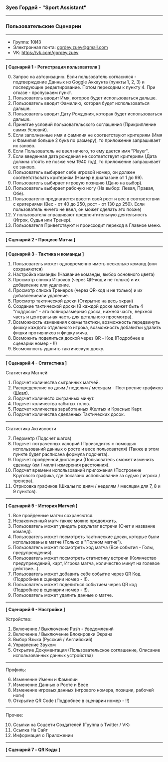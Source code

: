 ### **Зуев Гордей - "Sport Assistant"**

---
### **Пользовательские Сценарии**
---

* Группа: 10И3
* Электронная почта: gordey.zuev@gmail.com
* VK: https://vk.com/gordey.zuev

---

**[ Сценарий 1 - Регистрация пользователя ]**

0. Запрос на авторизацию. Если пользователь согласился - подтверждение Данных из Goggle Аккаунта (пункты 1, 2, 3) и последующие редактирование. Потом переходим к пункту 4. При отказе - пропускаем пункт.
1. Пользователь вводит Имя, которое будет использоваться дальше.
2. Пользователь вводит Фамилию, которая будет использоваться дальше.
3. Пользователь вводит Дату Рождения, которая будет использоваться дальше.
4. Принятие условий пользовательского соглашения (Прикрипление самих Условий).
5. Если заполненные имя и фамилия не соответствуют критериям (Имя и Фамилия больше 2 букв по размеру), то приложение запрашивает их заново.
6. Если Пользователь не ввел ничего, то ему дается имя "Player".
7. Если введенная дата рождения не соответствует критериям (Дата должна стоять не позже чем 1940 год), то приложение запрашивает ее заново.
8. Пользователь выбирает себе игровой номер, он должен соответствовать критериям (Номер в диапазоне от 1 до 99).
9. Пользователь выбирает игровую позицию (Дано на выбор).
10. Пользователь выбирает рабочую ногу (На выбор: Левая, Правая, Обе).
11. Пользователю предлагается ввести свой рост и вес в соответствии с критериями (Вес - от 40 до 250, рост - от 130 до 250). Если пользователь ничего не ввел, он может сделать это позже)
12. У пользователя спрашивают предпочтительную деятельность (Игрок, Судья или Тренер).
13. Пользователя Приветствуют и происходит переход в Главное меню.

---

**[ Сценарий 2 - Процесс Матча ]**

---

**[ Сценарий 3 - Тактика и команды ]**

1. Пользователь может одновременно иметь несколько команд (они сохраняются)
2. Настройка команды (Название команды, выбор основного цвета)
3. Просмотр списка Игроков (через QR-код и не только) и их добавление или удаление.
4. Просмотр списка Тренеров (через QR-код и не только) и их добавлениеили удаление.
5. Просмотр тактической доски (Открытие на весь экран)
6. Создание тактической доски (В каждой доске может быть 4 "поддоски" - это полноразмерная доска, нижняя часть, верхняя часть и центральная часть для детального просмотра).
7. Возможность изменения схемы тактики, возможность передвинуть фишку каждого отдельного игрока, возможность добавитьи удалить фишки противников и фишку мяча.
8. Возможнть поделиться доской через QR - Код (Подробнее в сценарии номер - !!)
9. Возможность удалить тактическую доску.

---

**[ Сценарий 4 - Статистика ]**

Статистика Матчей

1. Подсчет количества сыгранных матчей.
2. Распределение по дням / неделям / месяцам - Построение графиков (Шкал).
3. Подсчет количесто сыгранных минут.
4. Подсчет количества забитых голов.
5. Подсчет количества заработанных Желтых и Красных Карт.
6. Подсчет количества сделанных Тактических досок.

---

Статистика Активности

7. Педометр (Подсчет шагов)
8. Подсчет потраченных калорий (Произодится с помощью использований данных о росте и весе пользователя) (Также в этом пункте будет расписана формула подсчета).
9. Подсчет пройденной дистанции (Пользователь сможет изменить еденицу (км / мили) измерения расстояния).
10. Подсчет времени использований приложения (Построение Кругового графика, где показано использование за судью / игрока / тренера).
11. Отрисовка графиков (Шкалы по дням / неделям / месяцам для 7, 8 и 9 пунктов).
---

**[ Сценарий 5 - История Матчей ]**

1. Все пройденные матчи сохраняются.
2. Незаконченный матч также можно продолжить.
3. Пользователь может увидеть результат встречи (Счет и название команд).
4. Пользователь может посмотреть тактические доски, которые были использованы в матче (Только в "Полном матче").
5. Пользователь может посмотреть ход матча (Все события - Голы, предупреждения).
6. Пользователь может посмотреть статистику встречи (Количество предупреждений, карт, Игрока матча, количество минут на голевое действие...).
7. Пользователь может добавить себе событие через QR Код (Подробнее в сценарии номер - !!).
8. Пользователь может поделиться событием через QR код (Подробнее в сценарии номер - !!).
9. Пользователь может удалить данные о матче.

---

**[ Сценарий 6 - Настройки ]**

Устройство:

1. Включение / Выключение Push - Уведомлений
2. Включение / Выключение Блокировки Экрана
3. Выбор Языка (Русский / Английский)
4. Управление Звуком
5. Открытие Документация (Пользовательское соглашение, Описание использованных данных устройства)

---

Профиль:

6. Изменение Имени и Фамилии
7. Изменение Данных о Росте и Весе
8. Изменение игровых данных (игрового номера, позиции, рабочей ноги)
9. Открытие QR Code (Подробнее в сценарии номер - !!)

---

Прочее:

10. Ссылки на Соцсети Создателей (Группа в Twitter / VK)
11. Ссылка На Сайт
12. Информация о Приложении

---

**[ Сценарий 7 - QR Коды ]**

---


